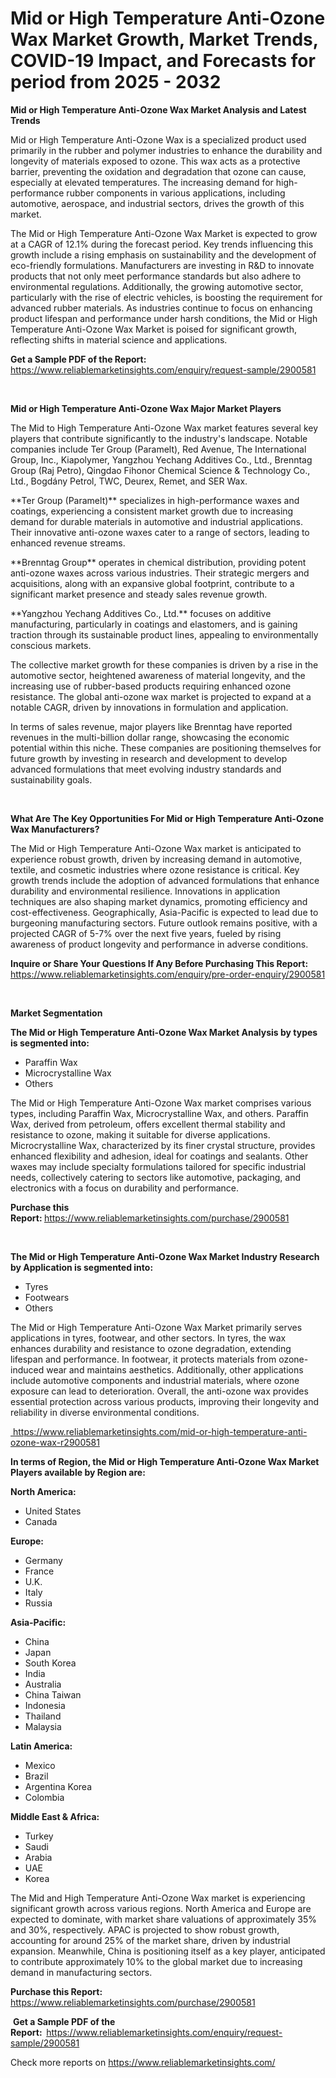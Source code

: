 <p><h1>Mid or High Temperature Anti-Ozone Wax Market Growth, Market Trends, COVID-19 Impact, and Forecasts for period from 2025 - 2032</h1></p><p><strong>Mid or High Temperature Anti-Ozone Wax Market Analysis and Latest Trends</strong></p>
<p><p>Mid or High Temperature Anti-Ozone Wax is a specialized product used primarily in the rubber and polymer industries to enhance the durability and longevity of materials exposed to ozone. This wax acts as a protective barrier, preventing the oxidation and degradation that ozone can cause, especially at elevated temperatures. The increasing demand for high-performance rubber components in various applications, including automotive, aerospace, and industrial sectors, drives the growth of this market.</p><p>The Mid or High Temperature Anti-Ozone Wax Market is expected to grow at a CAGR of 12.1% during the forecast period. Key trends influencing this growth include a rising emphasis on sustainability and the development of eco-friendly formulations. Manufacturers are investing in R&D to innovate products that not only meet performance standards but also adhere to environmental regulations. Additionally, the growing automotive sector, particularly with the rise of electric vehicles, is boosting the requirement for advanced rubber materials. As industries continue to focus on enhancing product lifespan and performance under harsh conditions, the Mid or High Temperature Anti-Ozone Wax Market is poised for significant growth, reflecting shifts in material science and applications.</p></p>
<p><strong>Get a Sample PDF of the Report:&nbsp;</strong> <a href="https://www.reliablemarketinsights.com/enquiry/request-sample/2900581?utm_campaign=3461&utm_medium=2&utm_source=Github&utm_content=ia&utm_term=16032025&utm_id=mid-or-high-temperature-anti-ozone-wax">https://www.reliablemarketinsights.com/enquiry/request-sample/2900581</a></p>
<p>&nbsp;</p>
<p><strong>Mid or High Temperature Anti-Ozone Wax Major Market Players</strong></p>
<p><p>The Mid to High Temperature Anti-Ozone Wax market features several key players that contribute significantly to the industry's landscape. Notable companies include Ter Group (Paramelt), Red Avenue, The International Group, Inc., Kiapolymer, Yangzhou Yechang Additives Co., Ltd., Brenntag Group (Raj Petro), Qingdao Fihonor Chemical Science & Technology Co., Ltd., Bogdány Petrol, TWC, Deurex, Remet, and SER Wax.</p><p>**Ter Group (Paramelt)** specializes in high-performance waxes and coatings, experiencing a consistent market growth due to increasing demand for durable materials in automotive and industrial applications. Their innovative anti-ozone waxes cater to a range of sectors, leading to enhanced revenue streams.</p><p>**Brenntag Group** operates in chemical distribution, providing potent anti-ozone waxes across various industries. Their strategic mergers and acquisitions, along with an expansive global footprint, contribute to a significant market presence and steady sales revenue growth.</p><p>**Yangzhou Yechang Additives Co., Ltd.** focuses on additive manufacturing, particularly in coatings and elastomers, and is gaining traction through its sustainable product lines, appealing to environmentally conscious markets.</p><p>The collective market growth for these companies is driven by a rise in the automotive sector, heightened awareness of material longevity, and the increasing use of rubber-based products requiring enhanced ozone resistance. The global anti-ozone wax market is projected to expand at a notable CAGR, driven by innovations in formulation and application.</p><p>In terms of sales revenue, major players like Brenntag have reported revenues in the multi-billion dollar range, showcasing the economic potential within this niche. These companies are positioning themselves for future growth by investing in research and development to develop advanced formulations that meet evolving industry standards and sustainability goals.</p></p>
<p>&nbsp;</p>
<p><strong>What Are The Key Opportunities For Mid or High Temperature Anti-Ozone Wax Manufacturers?</strong></p>
<p><p>The Mid or High Temperature Anti-Ozone Wax market is anticipated to experience robust growth, driven by increasing demand in automotive, textile, and cosmetic industries where ozone resistance is critical. Key growth trends include the adoption of advanced formulations that enhance durability and environmental resilience. Innovations in application techniques are also shaping market dynamics, promoting efficiency and cost-effectiveness. Geographically, Asia-Pacific is expected to lead due to burgeoning manufacturing sectors. Future outlook remains positive, with a projected CAGR of 5-7% over the next five years, fueled by rising awareness of product longevity and performance in adverse conditions.</p></p>
<p><strong>Inquire or Share Your Questions If Any Before Purchasing This Report:</strong> <a href="https://www.reliablemarketinsights.com/enquiry/pre-order-enquiry/2900581?utm_campaign=3461&utm_medium=2&utm_source=Github&utm_content=ia&utm_term=16032025&utm_id=mid-or-high-temperature-anti-ozone-wax">https://www.reliablemarketinsights.com/enquiry/pre-order-enquiry/2900581</a></p>
<p>&nbsp;</p>
<p><strong>Market Segmentation</strong></p>
<p><strong>The Mid or High Temperature Anti-Ozone Wax Market Analysis by types is segmented into:</strong></p>
<p><ul><li>Paraffin Wax</li><li>Microcrystalline Wax</li><li>Others</li></ul></p>
<p><p>The Mid or High Temperature Anti-Ozone Wax market comprises various types, including Paraffin Wax, Microcrystalline Wax, and others. Paraffin Wax, derived from petroleum, offers excellent thermal stability and resistance to ozone, making it suitable for diverse applications. Microcrystalline Wax, characterized by its finer crystal structure, provides enhanced flexibility and adhesion, ideal for coatings and sealants. Other waxes may include specialty formulations tailored for specific industrial needs, collectively catering to sectors like automotive, packaging, and electronics with a focus on durability and performance.</p></p>
<p><strong>Purchase this Report:&nbsp;</strong><a href="https://www.reliablemarketinsights.com/purchase/2900581?utm_campaign=3461&utm_medium=2&utm_source=Github&utm_content=ia&utm_term=16032025&utm_id=mid-or-high-temperature-anti-ozone-wax">https://www.reliablemarketinsights.com/purchase/2900581</a></p>
<p>&nbsp;</p>
<p><strong>The Mid or High Temperature Anti-Ozone Wax Market Industry Research by Application is segmented into:</strong></p>
<p><ul><li>Tyres</li><li>Footwears</li><li>Others</li></ul></p>
<p><p>The Mid or High Temperature Anti-Ozone Wax Market primarily serves applications in tyres, footwear, and other sectors. In tyres, the wax enhances durability and resistance to ozone degradation, extending lifespan and performance. In footwear, it protects materials from ozone-induced wear and maintains aesthetics. Additionally, other applications include automotive components and industrial materials, where ozone exposure can lead to deterioration. Overall, the anti-ozone wax provides essential protection across various products, improving their longevity and reliability in diverse environmental conditions.</p></p>
<p><a href="https://www.reliablemarketinsights.com/mid-or-high-temperature-anti-ozone-wax-r2900581?utm_campaign=3461&utm_medium=2&utm_source=Github&utm_content=ia&utm_term=16032025&utm_id=mid-or-high-temperature-anti-ozone-wax">&nbsp;https://www.reliablemarketinsights.com/mid-or-high-temperature-anti-ozone-wax-r2900581</a></p>
<p><strong>In terms of Region, the Mid or High Temperature Anti-Ozone Wax Market Players available by Region are:</strong></p>
<p>
    <p> <strong> North America: </strong>
        <ul>
            <li>United States</li>
            <li>Canada</li>
        </ul>
        </p> 
    <p> <strong> Europe: </strong>
        <ul>
            <li>Germany</li>
            <li>France</li>
            <li>U.K.</li>
            <li>Italy</li>
            <li>Russia</li>
        </ul>
        </p> 
    <p> <strong> Asia-Pacific: </strong>
        <ul>
            <li>China</li>
            <li>Japan</li>
            <li>South Korea</li>
            <li>India</li>
            <li>Australia</li>
            <li>China Taiwan</li>
            <li>Indonesia</li>
            <li>Thailand</li>
            <li>Malaysia</li>
        </ul>
        </p> 
    <p> <strong> Latin America: </strong>
        <ul>
            <li>Mexico</li>
            <li>Brazil</li>
            <li>Argentina Korea</li>
            <li>Colombia</li>
        </ul>
        </p> 
    <p> <strong> Middle East & Africa: </strong>
        <ul>
            <li>Turkey</li>
            <li>Saudi</li>
            <li>Arabia</li>
            <li>UAE</li>
            <li>Korea</li>
        </ul>
    </p>
    </p>
<p><p>The Mid and High Temperature Anti-Ozone Wax market is experiencing significant growth across various regions. North America and Europe are expected to dominate, with market share valuations of approximately 35% and 30%, respectively. APAC is projected to show robust growth, accounting for around 25% of the market share, driven by industrial expansion. Meanwhile, China is positioning itself as a key player, anticipated to contribute approximately 10% to the global market due to increasing demand in manufacturing sectors.</p></p>
<p><strong>Purchase this Report: </strong><a href="https://www.reliablemarketinsights.com/purchase/2900581?utm_campaign=3461&utm_medium=2&utm_source=Github&utm_content=ia&utm_term=16032025&utm_id=mid-or-high-temperature-anti-ozone-wax">https://www.reliablemarketinsights.com/purchase/2900581</a></p>
<p>&nbsp;<strong>Get a Sample PDF of the Report:&nbsp;&nbsp;</strong><a href="https://www.reliablemarketinsights.com/enquiry/request-sample/2900581?utm_campaign=3461&utm_medium=2&utm_source=Github&utm_content=ia&utm_term=16032025&utm_id=mid-or-high-temperature-anti-ozone-wax">https://www.reliablemarketinsights.com/enquiry/request-sample/2900581</a></p>
<p><strong></strong></p>
<p>Check more reports on <a href="https://www.reliablemarketinsights.com/?utm_campaign=3461&utm_medium=2&utm_source=Github&utm_content=ia&utm_term=16032025&utm_id=mid-or-high-temperature-anti-ozone-wax">https://www.reliablemarketinsights.com/</a></p>